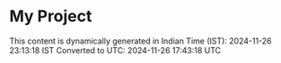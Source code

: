 # My Project

This content is dynamically generated in Indian Time (IST): 2024-11-26 23:13:18 IST
Converted to UTC: 2024-11-26 17:43:18 UTC
